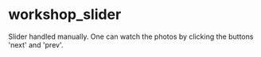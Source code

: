 # workshop_slider
Slider handled manually.
One can watch the photos by clicking the buttons 'next' and 'prev'.
